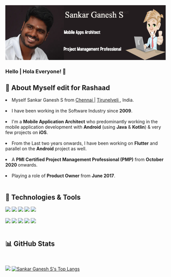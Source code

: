 <img src="https://github.com/sankarganesh/sankarganesh/blob/master/images/banner.jpg">

### Hello | Hola Everyone! 👋

  ## 💭 About Myself edit for Rashaad

  <li> Myself Sankar Ganesh S from <a href ="https://www.openstreetmap.org/?mlat=13.0838&mlon=80.1841#map=11/13.0838/80.1841"> Chennai </a> | <a href ="https://www.openstreetmap.org/?mlat=8.7296&mlon=77.6852#map=11/8.7296/77.6852"> Tirunelveli </a>, India. </li> <br/>

  <li> I have been working in the Software Industry since  <b>2009</b>. </li> <br/>

  <li> I'm a <b>Mobile Application Architect</b> who predominantly working in the mobile application development with <b>Android</b> (using <b>Java</b> & <b>Kotlin</b>) & very few projects on <b>iOS</b>.</li> <br/>
  
  <li> From the Last two years onwards, I have been working on <b>Flutter</b> and parallel on the <b>Android</b>   project as well. </li> <br/>

  <li> A <b>PMI</b>  <b>Certified Project Management Professional (PMP)</b> from <b>October 2020 </b> onwards. </li> <br/>
  
  <li> Playing a role of <b>Product Owner</b> from <b> June 2017</b>. </li>
  <br/>
  
  
  
  ## 🔧 Technologies & Tools
   
  ![](https://img.shields.io/badge/Code-Android-informational?style=for-the-badge&logo=Android&logoColor=162f57&color=c1dff7&labelColor=c1dff7)
  ![](https://img.shields.io/badge/Code-iOS-informational?style=for-the-badge&logo=iOS&logoColor=162f57&color=c1dff7&labelColor=c1dff7)
  ![](https://img.shields.io/badge/Code-flutter-informational?style=for-the-badge&logo=flutter&logoColor=162f57&color=c1dff7&labelColor=c1dff7)
  ![](https://img.shields.io/badge/Code-HTML-informational?style=for-the-badge&logo=HTML&logoColor=162f57&color=c1dff7&labelColor=c1dff7)
  ![](https://img.shields.io/badge/Code-Javascript-informational?style=for-the-badge&logo=Javascript&logoColor=162f57&color=c1dff7&labelColor=c1dff7)
    <br/> <br/>
  ![](https://img.shields.io/badge/Code-Hibernate-informational?style=for-the-badge&logo=Hibernate&logoColor=162f57&color=c1dff7&labelColor=c1dff7)
  ![](https://img.shields.io/badge/Code-PostgreSQL-informational?style=for-the-badge&logo=PostgreSQL&logoColor=162f57&color=c1dff7&labelColor=c1dff7)
  ![](https://img.shields.io/badge/Code-Spring-informational?style=for-the-badge&logo=Spring&logoColor=162f57&color=c1dff7&labelColor=c1dff7)
  ![](https://img.shields.io/badge/Code-SQL-informational?style=for-the-badge&logo=SQL&logoColor=162f57&color=c1dff7&labelColor=c1dff7)
  ![](https://img.shields.io/badge/Code-Spring-informational?style=for-the-badge&logo=Spring&logoColor=162f57&color=c1dff7&labelColor=c1dff7)
    <br/> <br/>
 
 
 ## 📊 GitHub Stats
  
  <br/>
  
<img src="https://github-readme-stats.vercel.app/api?username=sankarganesh&show_icons=true"/>  [![Sankar Ganesh S's Top Langs](https://github-readme-stats.vercel.app/api/top-langs/?username=sankarganesh&layout=compact)](https://github.com/anuraghazra/github-readme-stats)


